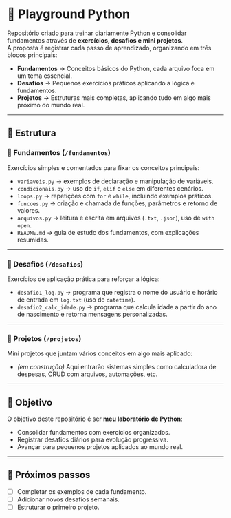 # 🐍 Playground Python

Repositório criado para treinar diariamente Python e consolidar fundamentos através de **exercícios, desafios e mini projetos**.  
A proposta é registrar cada passo de aprendizado, organizando em três blocos principais:

- **Fundamentos** → Conceitos básicos do Python, cada arquivo foca em um tema essencial.  
- **Desafios** → Pequenos exercícios práticos aplicando a lógica e fundamentos.  
- **Projetos** → Estruturas mais completas, aplicando tudo em algo mais próximo do mundo real.  

---

## 📂 Estrutura

### 🔹 Fundamentos (`/fundamentos`)
Exercícios simples e comentados para fixar os conceitos principais:

- `variaveis.py` → exemplos de declaração e manipulação de variáveis.  
- `condicionais.py` → uso de `if`, `elif` e `else` em diferentes cenários.  
- `loops.py` → repetições com `for` e `while`, incluindo exemplos práticos.  
- `funcoes.py` → criação e chamada de funções, parâmetros e retorno de valores.  
- `arquivos.py` → leitura e escrita em arquivos (`.txt`, `.json`), uso de `with open`.  
- `README.md` → guia de estudo dos fundamentos, com explicações resumidas.

---

### 🔹 Desafios (`/desafios`)
Exercícios de aplicação prática para reforçar a lógica:

- `desafio1_log.py` → programa que registra o nome do usuário e horário de entrada em `log.txt` (uso de `datetime`).  
- `desafio2_calc_idade.py` → programa que calcula idade a partir do ano de nascimento e retorna mensagens personalizadas.

---

### 🔹 Projetos (`/projetos`)
Mini projetos que juntam vários conceitos em algo mais aplicado:

- *(em construção)* Aqui entrarão sistemas simples como calculadora de despesas, CRUD com arquivos, automações, etc.

---

## 🚀 Objetivo
O objetivo deste repositório é ser **meu laboratório de Python**:  
- Consolidar fundamentos com exercícios organizados.  
- Registrar desafios diários para evolução progressiva.  
- Avançar para pequenos projetos aplicados ao mundo real.  

---

## 📌 Próximos passos
- [ ] Completar os exemplos de cada fundamento.  
- [ ] Adicionar novos desafios semanais.  
- [ ] Estruturar o primeiro projeto.  
